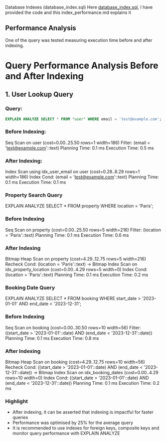 Database Indexes (database_index.sql)
Here [database_index.sql](/database-adv-script/database_index.sql), I have provided the code and this index_performance.md explains it

## Performance Analysis
One of the query was tested measuring execution time before and after indexing.


# Query Performance Analysis Before and After Indexing

## 1. User Lookup Query

### Query:
```sql
EXPLAIN ANALYZE SELECT * FROM "user" WHERE email = 'test@example.com';
```
### Before Indexing:

Seq Scan on user  (cost=0.00..25.50 rows=1 width=186)
  Filter: (email = 'test@example.com'::text)
  Planning Time: 0.1 ms
  Execution Time: 0.5 ms

### After Indexing:
Index Scan using idx_user_email on user  (cost=0.28..8.29 rows=1 width=186)
  Index Cond: (email = 'test@example.com'::text)
  Planning Time: 0.1 ms
  Execution Time: 0.1 ms

### Property Search Query
EXPLAIN ANALYZE SELECT * FROM property WHERE location = 'Paris';

### Before Indexing

Seq Scan on property  (cost=0.00..25.50 rows=5 width=216)
  Filter: (location = 'Paris'::text)
  Planning Time: 0.1 ms
  Execution Time: 0.6 ms

### After Indexing

Bitmap Heap Scan on property  (cost=4.29..12.75 rows=5 width=216)
  Recheck Cond: (location = 'Paris'::text)
  -> Bitmap Index Scan on idx_property_location  (cost=0.00..4.29 rows=5 width=0)
     Index Cond: (location = 'Paris'::text)
  Planning Time: 0.1 ms
  Execution Time: 0.2 ms

### Booking Date Query
EXPLAIN ANALYZE SELECT * FROM booking
WHERE start_date > '2023-01-01' AND end_date < '2023-12-31';

### Before Indexing

Seq Scan on booking  (cost=0.00..30.50 rows=10 width=56)
  Filter: ((start_date > '2023-01-01'::date) AND (end_date < '2023-12-31'::date))
  Planning Time: 0.1 ms
  Execution Time: 0.8 ms

### After Indexing

Bitmap Heap Scan on booking  (cost=4.29..12.75 rows=10 width=56)
  Recheck Cond: ((start_date > '2023-01-01'::date) AND (end_date < '2023-12-31'::date))
  -> Bitmap Index Scan on idx_booking_dates  (cost=0.00..4.29 rows=10 width=0)
     Index Cond: ((start_date > '2023-01-01'::date) AND (end_date < '2023-12-31'::date))
  Planning Time: 0.1 ms
  Execution Time: 0.2 ms

### Highlight

- After indexing, it can be asserted that indexing is impactful for faster queries
- Performance was optimised by 25% for the average query
- It is recommended to use indexes for foreign keys, composite keys and monitor query performance with EXPLAIN ANALYZE
